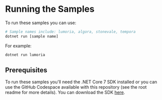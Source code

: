 # Running the Samples

To run these samples you can use:

```bash
# Sample names include: lumoria, algora, stonevale, tempora
dotnet run [sample name]
```

For example:

```bash
dotnet run lumoria
```

## Prerequisites

To run these samples you'll need the .NET Core 7 SDK installed or you can use the GitHub Codespace available with this repository (see the root readme for more details). You can download the SDK [here](https://dotnet.microsoft.com/en-us/download/dotnet).